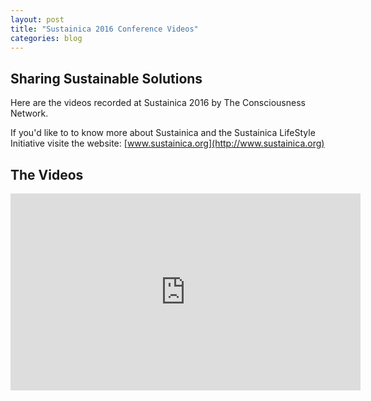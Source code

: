 ```yaml
---
layout: post
title: "Sustainica 2016 Conference Videos"
categories: blog
---
```


## Sharing Sustainable Solutions

Here are the videos recorded at Sustainica 2016 by The Consciousness Network.

If you'd like to to know more about Sustainica and the Sustainica LifeStyle Initiative visite the website: [www.sustainica.org](http://www.sustainica.org)

## The Videos

<iframe width="560" height="315" src="https://www.youtube.com/embed/videoseries?list=PLLMo1ctcOvGapojw2Rldi9cu4D01BkW2p" frameborder="0" allowfullscreen></iframe>

